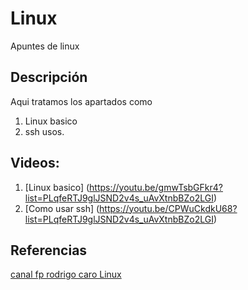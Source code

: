 # Linux
Apuntes de linux
## Descripción
Aqui tratamos los apartados como
1. Linux basico
2. ssh usos.
## Videos:
1. [Linux basico] (https://youtu.be/gmwTsbGFkr4?list=PLqfeRTJ9glJSND2v4s_uAvXtnbBZo2LGI)
2. [Como usar ssh] (https://youtu.be/CPWuCkdkU68?list=PLqfeRTJ9glJSND2v4s_uAvXtnbBZo2LGI)

## Referencias 
[canal fp rodrigo caro Linux](https://www.youtube.com/watch?v=f0FQyUHbvWE&list=PLqfeRTJ9glJSND2v4s_uAvXtnbBZo2LGI)
